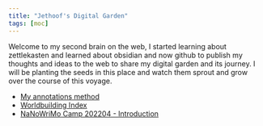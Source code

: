 ```yaml
---
title: "Jethoof's Digital Garden"
tags: [moc]
---
```

Welcome to my second brain on the web, I started learning about zettlekasten and learned about obsidian and now github to publish my thoughts and ideas to the web to share my digital garden and its journey. I will be planting the seeds in this place and watch them sprout and grow over the course of this voyage.

- [My annotations method](notes/Legends.md)
- [Worldbuilding Index](moc/Worldbuilding%20Index.md)
- [NaNoWriMo Camp 202204 - Introduction](nanowrimo/202204/Introduction.md)